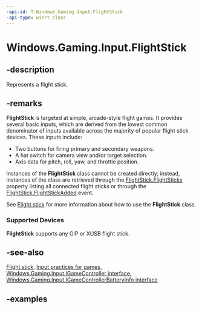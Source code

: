```yaml
---
-api-id: T:Windows.Gaming.Input.FlightStick
-api-type: winrt class
---
```


<!-- Class syntax.
public class FlightStick : IGameController, IGameControllerBatteryInfo
-->

# Windows.Gaming.Input.FlightStick

## -description

Represents a flight stick.

## -remarks

**FlightStick** is targeted at simple, arcade-style flight games. It provides several basic inputs, which are derived from the lowest common denominator of inputs available across the majority of popular flight stick devices. These inputs include:

* Two buttons for firing primary and secondary weapons.
* A hat switch for camera view and/or target selection.
* Axis data for pitch, roll, yaw, and throttle position.

Instances of the **FlightStick** class cannot be created directly; instead, instances of the class are retrieved through the [FlightStick.FlightSticks](flightstick_flightsticks.md) property listing all connected flight sticks or through the [FlightStick.FlightStickAdded](flightstick_flightstickadded.md) event.

See [Flight stick](/windows/uwp/gaming/flight-stick) for more information about how to use the **FlightStick** class.

### Supported Devices

**FlightStick** supports any GIP or XUSB flight stick.

## -see-also

[Flight stick](/windows/uwp/gaming/flight-stick),
[Input practices for games](/windows/uwp/gaming/input-practices-for-games),
[Windows.Gaming.Input.IGameController interface](igamecontroller.md),
[Windows.Gaming.Input.IGameControllerBatteryInfo interface](igamecontrollerbatteryinfo.md)

## -examples
